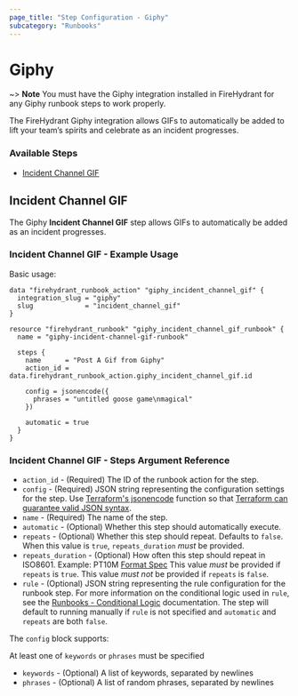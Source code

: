 ```yaml
---
page_title: "Step Configuration - Giphy"
subcategory: "Runbooks"
---
```


# Giphy

~> **Note** You must have the Giphy integration installed in FireHydrant
for any Giphy runbook steps to work properly.

The FireHydrant Giphy integration allows GIFs to automatically be added to lift your 
team’s spirits and celebrate as an incident progresses.

### Available Steps

* [Incident Channel GIF](#incident-channel-gif)

## Incident Channel GIF

The Giphy **Incident Channel GIF** step allows GIFs to automatically 
be added as an incident progresses.

### Incident Channel GIF - Example Usage

Basic usage:
```hcl
data "firehydrant_runbook_action" "giphy_incident_channel_gif" {
  integration_slug = "giphy"
  slug             = "incident_channel_gif"
}

resource "firehydrant_runbook" "giphy_incident_channel_gif_runbook" {
  name = "giphy-incident-channel-gif-runbook"

  steps {
    name      = "Post A Gif from Giphy"
    action_id = data.firehydrant_runbook_action.giphy_incident_channel_gif.id

    config = jsonencode({
      phrases = "untitled goose game\nmagical"
    })
    
    automatic = true
  }
}
```

### Incident Channel GIF - Steps Argument Reference

* `action_id` - (Required) The ID of the runbook action for the step.
* `config` - (Required) JSON string representing the configuration settings for the step.
  Use [Terraform's jsonencode](https://www.terraform.io/language/functions/jsonencode)
  function so that [Terraform can guarantee valid JSON syntax](https://www.terraform.io/language/expressions/strings#generating-json-or-yaml).
* `name` - (Required) The name of the step.
* `automatic` - (Optional) Whether this step should automatically execute.
* `repeats` - (Optional) Whether this step should repeat. Defaults to `false`.
  When this value is `true`, `repeats_duration` _must_ be provided.
* `repeats_duration` - (Optional) How often this step should repeat in ISO8601.
  Example: PT10M [Format Spec](https://www.digi.com/resources/documentation/digidocs/90001437-13/reference/r_iso_8601_duration_format.htm)
  This value _must_ be provided if `repeats` is `true`. This value _must not_ be provided if `repeats` is `false`.
* `rule` - (Optional) JSON string representing the rule configuration for the runbook step.
  For more information on the conditional logic used in `rule`, see the
  [Runbooks - Conditional Logic](./runbooks_conditional_logic.md) documentation.
  The step will default to running manually if `rule` is not specified and `automatic` and `repeats` are both `false`.

The `config` block supports:

At least one of `keywords` or `phrases` must be specified

* `keywords` - (Optional) A list of keywords, separated by newlines
* `phrases` - (Optional) A list of random phrases, separated by newlines
